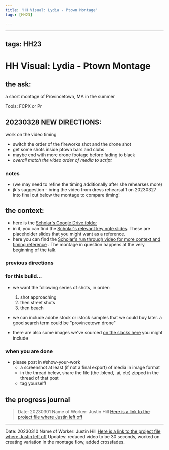 ```yaml
---
title: 'HH Visual: Lydia - Ptown Montage'
tags: [HH23]

---
```


---
tags: HH23
---

# HH Visual: Lydia - Ptown Montage
## the ask:
a short montage of Provincetown, MA in the summer

Tools: FCPX or Pr

## 20230328 NEW DIRECTIONS:
work on the video timing
* switch the order of the fireworks shot and the drone shot
* get some shots inside ptown bars and clubs 
* maybe end with more drone footage before fading to black
* *overall match the video order of media to script*

### notes
* (we may need to refine the timing additionally after she rehearses more)
* jk's suggestion - bring the video from dress rehearsal 1 on 20230327 into final cut below the montage to compare timing!

## the context:
* here is the [Scholar's Google Drive folder](https://drive.google.com/drive/folders/1YKb7SZXXdjAd8hIjghmLISCc417sw-wL)
* in it, you can find the [Scholar's relevant key note slides](https://drive.google.com/drive/folders/1GvtK1H7ECMTfMiUYwHva9lPe0S6GvF6c). These are placeholder slides that you might want as a reference.
* here you can find the [Scholar's run through video for more context and timing reference](https://drive.google.com/file/d/145hAK-CCJX7KA6_ymiASec3uRXYPOG7C/view?usp=share_link) . The montage in question happens at the very beginning of the talk.

### previous directions
### for this build...
* we want the following series of shots, in order:
  1. shot approaching
  2. then street shots
  3. then beach
 
 * we can include adobe stock or istock samples that we could buy later. a good search term could be "provincetown drone"
 * there are also some images we've sourced [on the slacks here](https://bokcenter.slack.com/archives/C03U2AY6L74/p1677609531779169) you might include




### when you are done
* please post in #show-your-work
    * a screenshot at least (if not a final export) of media in image format
    * in the thread below, share the file (the .blend, .ai, etc) zipped in the thread of that post
    * tag yourself!


## the progress journal
> Date: 20230301
> Name of Worker: Justin Hill
> [Here is a link to the project file where Justin left off](https://bokcenter.slack.com/archives/C033VQVLMAS/p1677686322878649)

---
Date: 20230310
Name of Worker: Justin Hill
[Here is a link to the project file where Justin left off](https://bokcenter.slack.com/archives/C033VQVLMAS/p1678471037318869)
Updates: reduced video to be 30 seconds, worked on creating variation in the montage flow, added crossfades.








